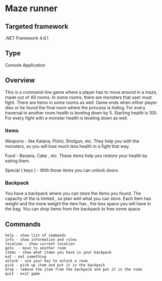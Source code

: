 # Maze runner
## Targeted framework
.NET Framework 4.6.1 

## Type
Console Application

## Overview
This is a command-line game where a player has to move around in a maze, made out of 49 rooms. In some rooms, there are monsters that user must fight. There are items in some rooms as well. Game ends when either player dies or he found the final room where the princess is hiding. For every traversal in another room health is leveling down by 5. Starting health is 100. For every fight with a monster health is leveling down as well. 

### Items
Weapons - like Katana, Pistol, Shotgun, etc. They help you with the monsters, so you will lose much less health in a fight that way.

Food - Banana, Cake , etc. These items help you restore your health by eating them.

Special ( keys ) - With those items you can unlock doors.

### Backpack
You have a backpack where you can store the items you found. The capacity of the is limited , so plan well what you can store. Each item has weight and the more weight the item has , the less space you will have in the bag. You can drop items from the backpack to free some space.

## Commands
```
help - show list of commands
info - show information and rules
location - show current location
goto  - move to another room
items - show what items you have in your backpack
eat - eat something
unlock - use your key to unlock a room
pick - pick up item and put it in the backpack
drop - remove the item from the backpack and put it in the room
quit - exit game
```
